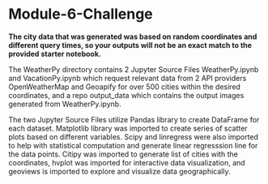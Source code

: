 # Module-6-Challenge

****The city data that was generated was based on random coordinates and different query times, so your outputs will not be an exact match to the provided starter notebook.****

The WeatherPy directory contains 2 Jupyter Source Files WeatherPy.ipynb and VacationPy.ipynb which request relevant data from 2 API providers OpenWeatherMap and Geoapify for over 500 cities within the desired coordinates, and a repo output_data which contains the output images generated from WeatherPy.ipynb.

The two Jupyter Source Files utilize Pandas library to create DataFrame for each dataset. Matplotlib library was imported to create series of scatter plots based on different variables. Scipy and linregress were also imported to help with statistical computation and generate linear regresssion line for the data points. Citipy was imported to generate list of cities with the coordinates, hvplot was imported for interactive data visualization, and geoviews is imported to explore and visualize data geographically.
